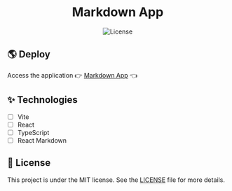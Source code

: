 <h1 align="center">
  Markdown App
</h1>

<p align="center">
  <img alt="License" src="https://img.shields.io/static/v1?label=license&message=MIT&color=339af0&labelColor=0A1033"> 
</p>

## 🌎 Deploy

Access the application 👉 [Markdown App](https://react-markdown-app.vercel.app/) 👈

## ✨ Technologies

- [ ] Vite
- [ ] React
- [ ] TypeScript
- [ ] React Markdown

## 📄 License

This project is under the MIT license. See the [LICENSE](LICENSE.md) file for more details.

<br />
